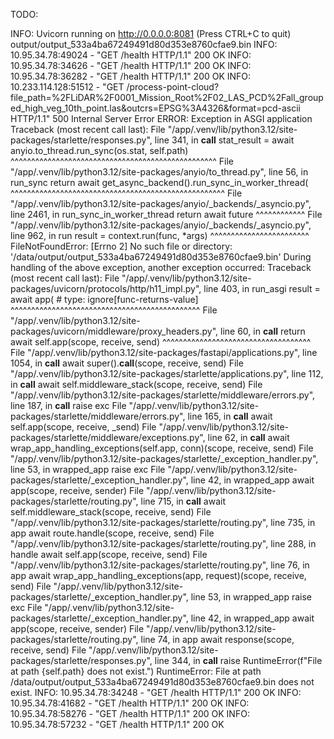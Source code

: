 TODO:

INFO: Uvicorn running on http://0.0.0.0:8081 (Press CTRL+C to quit)
output/output_533a4ba67249491d80d353e8760cfae9.bin
INFO: 10.95.34.78:49024 - "GET /health HTTP/1.1" 200 OK
INFO: 10.95.34.78:34626 - "GET /health HTTP/1.1" 200 OK
INFO: 10.95.34.78:36282 - "GET /health HTTP/1.1" 200 OK
INFO: 10.233.114.128:51512 - "GET /process-point-cloud?file_path=%2FLiDAR%2F0001_Mission_Root%2F02_LAS_PCD%2Fall_grouped_high_veg_10th_point.las&outcrs=EPSG%3A4326&format=pcd-ascii HTTP/1.1" 500 Internal Server Error
ERROR: Exception in ASGI application
Traceback (most recent call last):
File "/app/.venv/lib/python3.12/site-packages/starlette/responses.py", line 341, in __call__
stat_result = await anyio.to_thread.run_sync(os.stat, self.path)
^^^^^^^^^^^^^^^^^^^^^^^^^^^^^^^^^^^^^^^^^^^^^^^^^^
File "/app/.venv/lib/python3.12/site-packages/anyio/to_thread.py", line 56, in run_sync
return await get_async_backend().run_sync_in_worker_thread(
^^^^^^^^^^^^^^^^^^^^^^^^^^^^^^^^^^^^^^^^^^^^^^^^^^^^
File "/app/.venv/lib/python3.12/site-packages/anyio/_backends/_asyncio.py", line 2461, in run_sync_in_worker_thread
return await future
^^^^^^^^^^^^
File "/app/.venv/lib/python3.12/site-packages/anyio/_backends/_asyncio.py", line 962, in run
result = context.run(func, *args)
^^^^^^^^^^^^^^^^^^^^^^^^
FileNotFoundError: [Errno 2] No such file or directory: '/data/output/output_533a4ba67249491d80d353e8760cfae9.bin'
During handling of the above exception, another exception occurred:
Traceback (most recent call last):
File "/app/.venv/lib/python3.12/site-packages/uvicorn/protocols/http/h11_impl.py", line 403, in run_asgi
result = await app( # type: ignore[func-returns-value]
^^^^^^^^^^^^^^^^^^^^^^^^^^^^^^^^^^^^^^^^^^^^^^
File "/app/.venv/lib/python3.12/site-packages/uvicorn/middleware/proxy_headers.py", line 60, in __call__
return await self.app(scope, receive, send)
^^^^^^^^^^^^^^^^^^^^^^^^^^^^^^^^^^^^
File "/app/.venv/lib/python3.12/site-packages/fastapi/applications.py", line 1054, in __call__
await super().__call__(scope, receive, send)
File "/app/.venv/lib/python3.12/site-packages/starlette/applications.py", line 112, in __call__
await self.middleware_stack(scope, receive, send)
File "/app/.venv/lib/python3.12/site-packages/starlette/middleware/errors.py", line 187, in __call__
raise exc
File "/app/.venv/lib/python3.12/site-packages/starlette/middleware/errors.py", line 165, in __call__
await self.app(scope, receive, _send)
File "/app/.venv/lib/python3.12/site-packages/starlette/middleware/exceptions.py", line 62, in __call__
await wrap_app_handling_exceptions(self.app, conn)(scope, receive, send)
File "/app/.venv/lib/python3.12/site-packages/starlette/_exception_handler.py", line 53, in wrapped_app
raise exc
File "/app/.venv/lib/python3.12/site-packages/starlette/_exception_handler.py", line 42, in wrapped_app
await app(scope, receive, sender)
File "/app/.venv/lib/python3.12/site-packages/starlette/routing.py", line 715, in __call__
await self.middleware_stack(scope, receive, send)
File "/app/.venv/lib/python3.12/site-packages/starlette/routing.py", line 735, in app
await route.handle(scope, receive, send)
File "/app/.venv/lib/python3.12/site-packages/starlette/routing.py", line 288, in handle
await self.app(scope, receive, send)
File "/app/.venv/lib/python3.12/site-packages/starlette/routing.py", line 76, in app
await wrap_app_handling_exceptions(app, request)(scope, receive, send)
File "/app/.venv/lib/python3.12/site-packages/starlette/_exception_handler.py", line 53, in wrapped_app
raise exc
File "/app/.venv/lib/python3.12/site-packages/starlette/_exception_handler.py", line 42, in wrapped_app
await app(scope, receive, sender)
File "/app/.venv/lib/python3.12/site-packages/starlette/routing.py", line 74, in app
await response(scope, receive, send)
File "/app/.venv/lib/python3.12/site-packages/starlette/responses.py", line 344, in __call__
raise RuntimeError(f"File at path {self.path} does not exist.")
RuntimeError: File at path /data/output/output_533a4ba67249491d80d353e8760cfae9.bin does not exist.
INFO: 10.95.34.78:34248 - "GET /health HTTP/1.1" 200 OK
INFO: 10.95.34.78:41682 - "GET /health HTTP/1.1" 200 OK
INFO: 10.95.34.78:58276 - "GET /health HTTP/1.1" 200 OK
INFO: 10.95.34.78:57232 - "GET /health HTTP/1.1" 200 OK